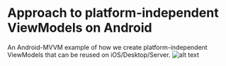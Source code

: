 # Approach to platform-independent ViewModels on Android
An Android-MVVM example of how we create platform-independent ViewModels that can be reused on iOS/Desktop/Server.
![alt text](https://github.com/quickbirdstudios/platform-independent-mvvm-android/blob/master/screenshot.png)
